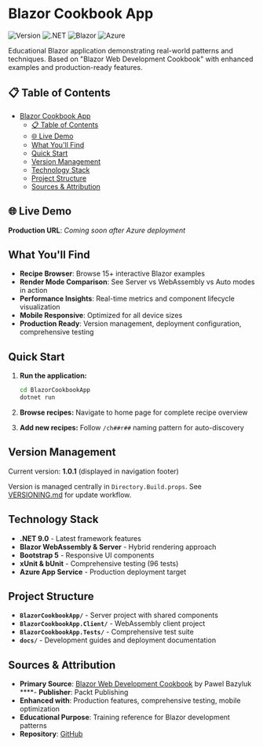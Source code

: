 # Blazor Cookbook App

![Version](https://img.shields.io/badge/Version-1.0.2-blue)
![.NET](https://img.shields.io/badge/.NET-9.0-purple)
![Blazor](https://img.shields.io/badge/Blazor-WebAssembly-orange)
![Azure](https://img.shields.io/badge/Azure-Ready-lightblue)

Educational Blazor application demonstrating real-world patterns and techniques.
Based on "Blazor Web Development Cookbook" with enhanced examples and production-ready features.

## 📋 Table of Contents

- [Blazor Cookbook App](#blazor-cookbook-app)
  - [📋 Table of Contents](#-table-of-contents)
  - [🌐 Live Demo](#-live-demo)
  - [What You'll Find](#what-youll-find)
  - [Quick Start](#quick-start)
  - [Version Management](#version-management)
  - [Technology Stack](#technology-stack)
  - [Project Structure](#project-structure)
  - [Sources \& Attribution](#sources--attribution)

## 🌐 Live Demo

**Production URL**: *Coming soon after Azure deployment*

## What You'll Find

- **Recipe Browser**: Browse 15+ interactive Blazor examples
- **Render Mode Comparison**: See Server vs WebAssembly vs Auto modes in action
- **Performance Insights**: Real-time metrics and component lifecycle visualization
- **Mobile Responsive**: Optimized for all device sizes
- **Production Ready**: Version management, deployment configuration, comprehensive testing

## Quick Start

1. **Run the application:**

   ```bash
   cd BlazorCookbookApp
   dotnet run
   ```

2. **Browse recipes:** Navigate to home page for complete recipe overview

3. **Add new recipes:** Follow `/ch##r##` naming pattern for auto-discovery

## Version Management

Current version: **1.0.1** (displayed in navigation footer)

Version is managed centrally in `Directory.Build.props`. See [VERSIONING.md](VERSIONING.md) for update workflow.

## Technology Stack

- **.NET 9.0** - Latest framework features
- **Blazor WebAssembly & Server** - Hybrid rendering approach
- **Bootstrap 5** - Responsive UI components
- **xUnit & bUnit** - Comprehensive testing (96 tests)
- **Azure App Service** - Production deployment target

## Project Structure

- **`BlazorCookbookApp/`** - Server project with shared components
- **`BlazorCookbookApp.Client/`** - WebAssembly client project
- **`BlazorCookbookApp.Tests/`** - Comprehensive test suite
- **`docs/`** - Development guides and deployment documentation

## Sources & Attribution

- **Primary Source**: [Blazor Web Development Cookbook](https://www.packtpub.com/product/blazor-web-development-cookbook/9781803241524)
 by Pawel Bazyluk
****- **Publisher**: Packt Publishing
- **Enhanced with**: Production features, comprehensive testing, mobile optimization
- **Educational Purpose**: Training reference for Blazor development patterns
- **Repository**: [GitHub](https://github.com/pstackebrandt/BlazorCookbookApp)
